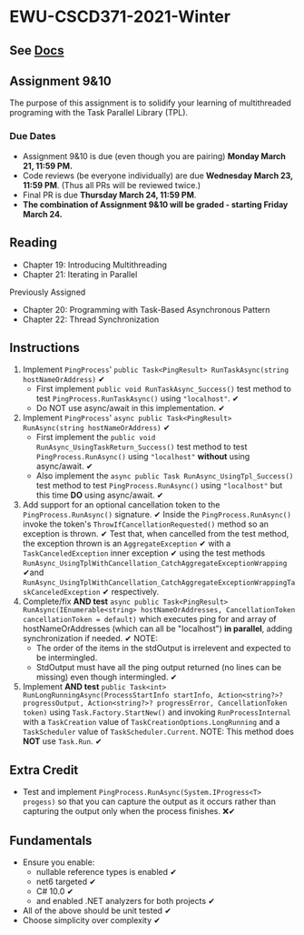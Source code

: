 # EWU-CSCD371-2021-Winter

## See [Docs](Docs)

## Assignment 9&10

The purpose of this assignment is to solidify your learning of multithreaded programing
with the Task Parallel Library (TPL).

### Due Dates

- Assignment 9&10 is due (even though you are pairing) **Monday March 21, 11:59 PM.**
- Code reviews (be everyone individually) are due **Wednesday March 23, 11:59 PM**. (Thus all PRs will be reviewed twice.)
- Final PR is due **Thursday March 24, 11:59 PM**.
- **The combination of Assignment 9&10 will be graded - starting Friday March 24.**

## Reading

- Chapter 19: Introducing Multithreading
- Chapter 21: Iterating in Parallel

Previously Assigned

- Chapter 20: Programming with Task-Based Asynchronous Pattern
- Chapter 22: Thread Synchronization

## Instructions

1. Implement `PingProcess`' `public Task<PingResult> RunTaskAsync(string hostNameOrAddress)` ✔
   - First implement `public void RunTaskAsync_Success()` test method to test `PingProcess.RunTaskAsync()` using `"localhost"`. ✔
   - Do NOT use async/await in this implementation. ✔
2. Implement `PingProcess`' `async public Task<PingResult> RunAsync(string hostNameOrAddress)` ✔
   - First implement the `public void RunAsync_UsingTaskReturn_Success()` test method to test `PingProcess.RunAsync()` using `"localhost"` **without** using async/await. ✔
   - Also implement the `async public Task RunAsync_UsingTpl_Success()` test method to test `PingProcess.RunAsync()` using `"localhost"` but this time **DO** using async/await. ✔
3. Add support for an optional cancellation token to the `PingProcess.RunAsync()` signature. ✔
   Inside the `PingProcess.RunAsync()` invoke the token's `ThrowIfCancellationRequested()` method so an exception is thrown. ✔
   Test that, when cancelled from the test method, the exception thrown is an `AggregateException` ✔ with a `TaskCanceledException` inner exception ✔ using the test methods `RunAsync_UsingTplWithCancellation_CatchAggregateExceptionWrapping` ✔and `RunAsync_UsingTplWithCancellation_CatchAggregateExceptionWrappingTaskCanceledException` ✔ respectively.
4. Complete/fix **AND test** `async public Task<PingResult> RunAsync(IEnumerable<string> hostNameOrAddresses, CancellationToken cancellationToken = default)` which executes ping for and array of hostNameOrAddresses (which can all be "localhost") **in parallel**, adding synchronization if needed. ✔
   NOTE:
      - The order of the items in the stdOutput is irrelevent and expected to be intermingled.
      - StdOutput must have all the ping output returned (no lines can be missing) even though intermingled. ✔
5. Implement **AND test** `public Task<int> RunLongRunningAsync(ProcessStartInfo startInfo, Action<string?>? progressOutput, Action<string?>? progressError, CancellationToken token)` using `Task.Factory.StartNew()` and invoking `RunProcessInternal` with a `TaskCreation` value of `TaskCreationOptions.LongRunning` and a `TaskScheduler` value of `TaskScheduler.Current`.
   NOTE: This method does **NOT** use `Task.Run`. ✔

## Extra Credit

- Test and implement `PingProcess.RunAsync(System.IProgress<T> progess)` so that you can capture the output as it occurs rather than capturing the output only when the process finishes. ❌✔

## Fundamentals

- Ensure you enable:
  - nullable reference types is enabled ✔
  - net6 targeted ✔
  - C# 10.0 ✔
  - and enabled .NET analyzers for both projects ✔
- All of the above should be unit tested ✔
- Choose simplicity over complexity ✔
